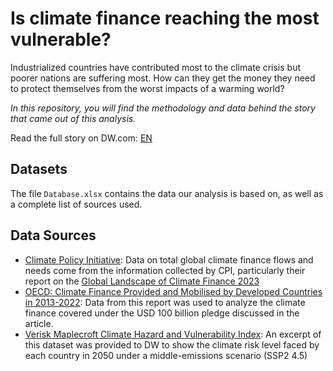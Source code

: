 #  Is climate finance reaching the most vulnerable? 

Industrialized countries have contributed most to the climate crisis but poorer nations are suffering most. How can they get the money they need to protect themselves from the worst impacts of a warming world?

*In this repository, you will find the methodology and data behind
the story that came out of this analysis.*

Read the full story on DW.com: [EN](https://www.dw.com/a-70773548)

## Datasets

The file `Database.xlsx` contains the data our analysis is based on, as well as a complete list of sources used.


## Data Sources

- [Climate Policy Initiative](https://data.cdp.net/Climate-Hazards/2023-Cities-Climate-Hazards/rng4-m4ks/about_data): Data on total global climate finance flows and needs come from the information collected by CPI, particularly their report on the [Global Landscape of Climate Finance 2023](https://www.climatepolicyinitiative.org/publication/global-landscape-of-climate-finance-2023/)
- [OECD: Climate Finance Provided and Mobilised by Developed Countries in 2013-2022](https://www.oecd.org/en/publications/climate-finance-provided-and-mobilised-by-developed-countries-in-2013-2022_19150727-en.html): Data from this report was used to analyze the climate finance covered under the USD 100 billion pledge discussed in the article.
- [Verisk Maplecroft Climate Hazard and Vulnerability Index](https://www.maplecroft.com/global-risk-data/climate-risk-data/): An excerpt of this dataset was provided to DW to show the climate risk level faced by each country in 2050 under a middle-emissions scenario (SSP2 4.5)
